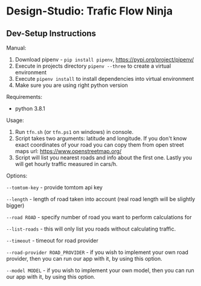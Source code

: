 # Design-Studio: Trafic Flow Ninja

## Dev-Setup Instructions

Manual:

1. Download pipenv - `pip install pipenv`, https://pypi.org/project/pipenv/
2. Execute in projects directory `pipenv --three` to create a virtual environment
3. Execute `pipenv install` to install dependencies into virtual environment
4. Make sure you are using right python version

Requirements:
- python 3.8.1

Usage:
1. Run `tfn.sh` (or `tfn.ps1` on windows) in console.
2. Script takes two arguments: latitude and longitude. If you don't know exact coordinates of your road you can copy them from open street maps url: https://www.openstreetmap.org/
3. Script will list you nearest roads and info about the first one. Lastly you will get hourly traffic measured in cars/h.

Options:

`--tomtom-key` - provide tomtom api key

`--length` - length of road taken into account (real road length will be slightly bigger)

`--road ROAD` - specify number of road you want to perform calculations for

`--list-roads` - this will only list you roads without calculating traffic.

`--timeout` - timeout for road provider

`--road-provider ROAD_PROVIDER` - if you wish to implement your own road provider, then you can run our app with it, by using this option.

`--model MODEL` - if you wish to implement your own model, then you can run our app with it, by using this option.